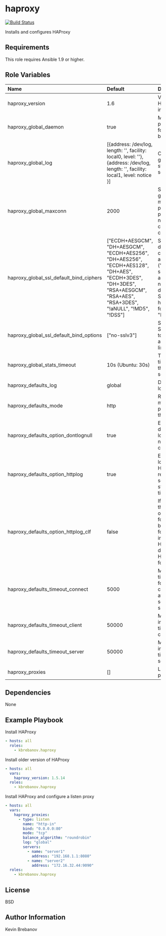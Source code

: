 haproxy
=======

[![Build Status](https://travis-ci.org/kbrebanov/ansible-haproxy.svg?branch=master)](https://travis-ci.org/kbrebanov/ansible-haproxy)

Installs and configures HAProxy

Requirements
------------

This role requires Ansible 1.9 or higher.

Role Variables
--------------

| Name                                    | Default                                                                                                                                                                  | Description                                                                                                               |
|:----------------------------------------|:-------------------------------------------------------------------------------------------------------------------------------------------------------------------------|:--------------------------------------------------------------------------------------------------------------------------|
| haproxy_version                         | 1.6                                                                                                                                                                      | Version of HAProxy to install                                                                                             |
| haproxy_global_daemon                   | true                                                                                                                                                                     | Makes the process fork in the background                                                                                  |
| haproxy_global_log                      | [{address: /dev/log, length: '', facility: local0, level: ''}, {address: /dev/log, length: '', facility: local1, level: notice }]                                        | Configures global syslog servers                                                                                          |
| haproxy_global_maxconn                  | 2000                                                                                                                                                                     | Sets the global maximum per-process number of concurrent connections                                                      |
| haproxy_global_ssl_default_bind_ciphers | ["ECDH+AESGCM", "DH+AESGCM", "ECDH+AES256", "DH+AES256", "ECDH+AES128", "DH+AES", "ECDH+3DES", "DH+3DES", "RSA+AESGCM", "RSA+AES", "RSA+3DES", "!aNULL", "!MD5", "!DSS"] | Sets the default cipher algorithms ("cipher suite") that are negotiated during the SSL/TLS handshake for all "bind" lines |
| haproxy_global_ssl_default_bind_options | ["no-sslv3"]                                                                                                                                                             | Sets default SSL options to force on all "bind" lines                                                                     |
| haproxy_global_stats_timeout            | 10s (Ubuntu: 30s)                                                                                                                                                        | The default timeout on the stats socket                                                                                   |
| haproxy_defaults_log                    | global                                                                                                                                                                   | Default logging                                                                                                           |
| haproxy_defaults_mode                   | http                                                                                                                                                                     | Running mode or protocol of the instance                                                                                  |
| haproxy_defaults_option_dontlognull     | true                                                                                                                                                                     | Enable or disable logging of null connections                                                                             |
| haproxy_defaults_option_httplog         | true                                                                                                                                                                     | Enable logging of HTTP request, session state and timers                                                                  |
| haproxy_defaults_option_httplog_clf     | false                                                                                                                                                                    | If enabled, then the output format will be the CLF format instead of HAProxy's default HTTP format                        |
| haproxy_defaults_timeout_connect        | 5000                                                                                                                                                                     | Maximum time to wait for a connection attempt to a server to succeed                                                      |
| haproxy_defaults_timeout_client         | 50000                                                                                                                                                                    | Maximum inactivity time on the client side                                                                                |
| haproxy_defaults_timeout_server         | 50000                                                                                                                                                                    | Maximum inactivity time on the server side                                                                                |
| haproxy_proxies                         | []                                                                                                                                                                       | List of proxies                                                                                                           |

Dependencies
------------

None

Example Playbook
----------------

Install HAProxy
```yaml
- hosts: all
  roles:
    - kbrebanov.haproxy
```

Install older version of HAProxy
```yaml
- hosts: all
  vars:
    haproxy_version: 1.5.14
  roles:
    - kbrebanov.haproxy
```

Install HAProxy and configure a listen proxy
```yaml
- hosts: all
  vars:
    haproxy_proxies:
      - type: listen
        name: "http-in"
        bind: "0.0.0.0:80"
        mode: "tcp"
        balance_algorithm: "roundrobin"
        log: "global"
        servers:
          - name: "server1"
            address: "192.168.1.1:8080"
          - name: "server2"
            address: "172.16.32.44:9090"
  roles:
    - kbrebanov.haproxy
```

License
-------

BSD

Author Information
------------------

Kevin Brebanov
